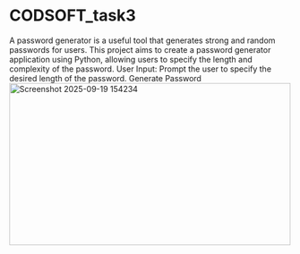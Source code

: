 # CODSOFT_task3
A password generator is a useful tool that generates strong and random passwords for users. This project aims to create a password generator application using Python, allowing users to specify the length and complexity of the password. User Input: Prompt the user to specify the desired length of the password. Generate Password
<img width="502" height="290" alt="Screenshot 2025-09-19 154234" src="https://github.com/user-attachments/assets/e210a8d0-6657-4916-acbd-b146d96f57f2" />
